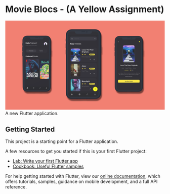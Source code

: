 # Movie Blocs - (A Yellow Assignment)


![alt text](https://raw.githubusercontent.com/CRUCIFIER0/MovieBlocs/master/images/yellow_mockup_final.png?token=AIGIS3RQHJSI7US7EN3AO7DBEZ5EA)
A new Flutter application.

## Getting Started

This project is a starting point for a Flutter application.

A few resources to get you started if this is your first Flutter project:

- [Lab: Write your first Flutter app](https://flutter.dev/docs/get-started/codelab)
- [Cookbook: Useful Flutter samples](https://flutter.dev/docs/cookbook)

For help getting started with Flutter, view our
[online documentation](https://flutter.dev/docs), which offers tutorials,
samples, guidance on mobile development, and a full API reference.
